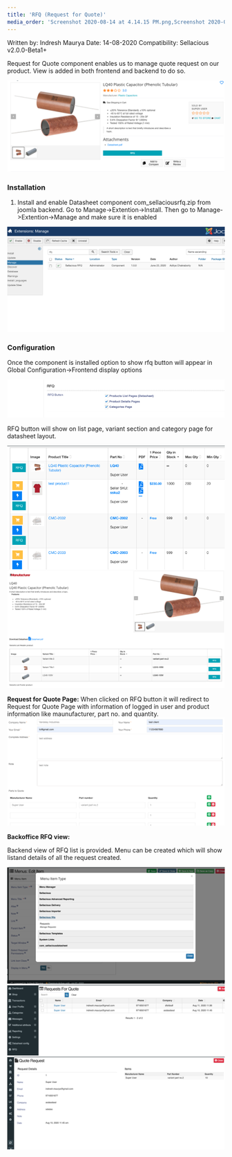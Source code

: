 ```yaml
---
title: 'RFQ (Request for Quote)'
media_order: 'Screenshot 2020-08-14 at 4.14.15 PM.png,Screenshot 2020-08-14 at 4.22.06 PM.png,Screenshot 2020-08-14 at 4.31.29 PM.png,Screenshot 2020-08-14 at 4.36.49 PM.png,Screenshot 2020-08-14 at 4.41.54 PM.png,Screenshot 2020-08-14 at 4.44.54 PM.png,Screenshot 2020-08-14 at 5.16.07 PM.png,Screenshot 2020-08-14 at 5.27.22 PM.png,Screenshot 2020-08-14 at 5.27.35 PM.png'
---
```


Written by: Indresh Maurya
Date: 14-08-2020
Compatibility: Sellacious v2.0.0-Beta1+

Request for Quote component enables us to manage quote request on our product. View is added in both frontend and backend to do so.

![](Screenshot%202020-08-14%20at%204.14.15%20PM.png)

### Installation

1. Install and enable Datasheet component com_sellaciousrfq.zip from joomla backend. Go to Manage->Extention->Install.
Then go to Manage->Extention->Manage and make sure it is enabled

![](Screenshot%202020-08-14%20at%204.22.06%20PM.png)

### Configuration 

Once the component is installed option to show rfq button will appear in Global Configuration->Frontend display options 

![](Screenshot%202020-08-14%20at%204.31.29%20PM.png)

RFQ button will show on list page, variant section and category page for datasheet layout.

![](Screenshot%202020-08-14%20at%204.36.49%20PM.png)
![](Screenshot%202020-08-14%20at%204.41.54%20PM.png)

**Request for Quote Page:**
When clicked on RFQ button it will redirect to Request for Quote Page with information of logged in user and product information like maunufacturer, part no. and quantity.
![](Screenshot%202020-08-14%20at%204.44.54%20PM.png)

**Backoffice RFQ view:** 

Backend view of RFQ list is provided. Menu can be created which will show listand details of all the request created.

![](Screenshot%202020-08-14%20at%205.16.07%20PM.png)
![](Screenshot%202020-08-14%20at%205.27.22%20PM.png)
![](Screenshot%202020-08-14%20at%205.27.35%20PM.png)